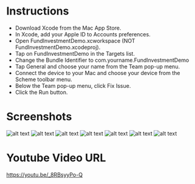 # Instructions

- Download Xcode from the Mac App Store.
- In Xcode, add your Apple ID to Accounts preferences.
- Open FundInvestmentDemo.xcworkspace (NOT FundInvestmentDemo.xcodeproj).
- Tap on FundInvestmentDemo in the Targets list.
- Change the Bundle Identifier to com.yourname.FundInvestmentDemo
- Tap General and choose your name from the Team pop-up menu.
- Connect the device to your Mac and choose your device from the Scheme toolbar menu.
- Below the Team pop-up menu, click Fix Issue.
- Click the Run button.

# Screenshots

![alt text](FundInvestmentDemo/Resources/AppScreenResults/IMG_5668.PNG)
![alt text](FundInvestmentDemo/Resources/AppScreenResults/IMG_5669.PNG)
![alt text](FundInvestmentDemo/Resources/AppScreenResults/IMG_5670.PNG)
![alt text](FundInvestmentDemo/Resources/AppScreenResults/IMG_5671.PNG)
![alt text](FundInvestmentDemo/Resources/AppScreenResults/IMG_5672.PNG)
![alt text](FundInvestmentDemo/Resources/AppScreenResults/IMG_5673.PNG)
![alt text](FundInvestmentDemo/Resources/AppScreenResults/IMG_5674.PNG)

# Youtube Video URL

https://youtu.be/_8RBsyyPo-Q
